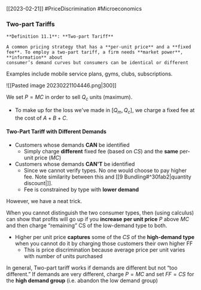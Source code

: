 [[2023-02-21]] #PriceDiscrimination #Microeconomics 

### Two-part Tariffs

```ad-important
**Definition 11.1**: **Two-part Tariff**

A common pricing strategy that has a **per-unit price** and a **fixed fee**. To employ a two-part tariff, a firm needs **market power**, **information** about  
consumer’s demand curves but consumers can be identical or different
```

Examples include mobile service plans, gyms, clubs, subscriptions.

![[Pasted image 20230221104446.png|300]]

We set $P=MC$ in order to sell $Q_c$ units (maximum).
- To make up for the loss we've made in $[Q_m, Q_c]$, we charge a fixed fee at the cost of $A+B+C$.


#### Two-Part Tariff with Different Demands
- Customers whose demands **CAN** be identified
	- Simply charge **different** fixed fee (based on $CS$) and the **same** per-unit price ($MC$)
- Customers whose demands **CAN'T** be identified
	- Since we cannot verify types. No one would choose to pay higher fee. Note similarity between this and [[9 Bundling#^30fab2|quantity discount|]].
	- Fee is constrained by type with **lower demand**

However, we have a neat trick.

When you cannot distinguish the two consumer types, then (using calculus) can show that profits will go up if you **increase** **per unit price** $P$ above $MC$ and then charge “remaining” CS of the low-demand type to both.
- Higher per unit price **captures** some of the $CS$ of the **high-demand type** when you cannot do it by charging those customers their own higher FF
	- This is price discrimination because average price per unit varies with number of units purchased

In general, Two-part tariff works if demands are different but not “too different.” If demands are very different, charge $P = MC$ and set $FF = CS$ for the **high demand group** (i.e.  abandon the low demand group)